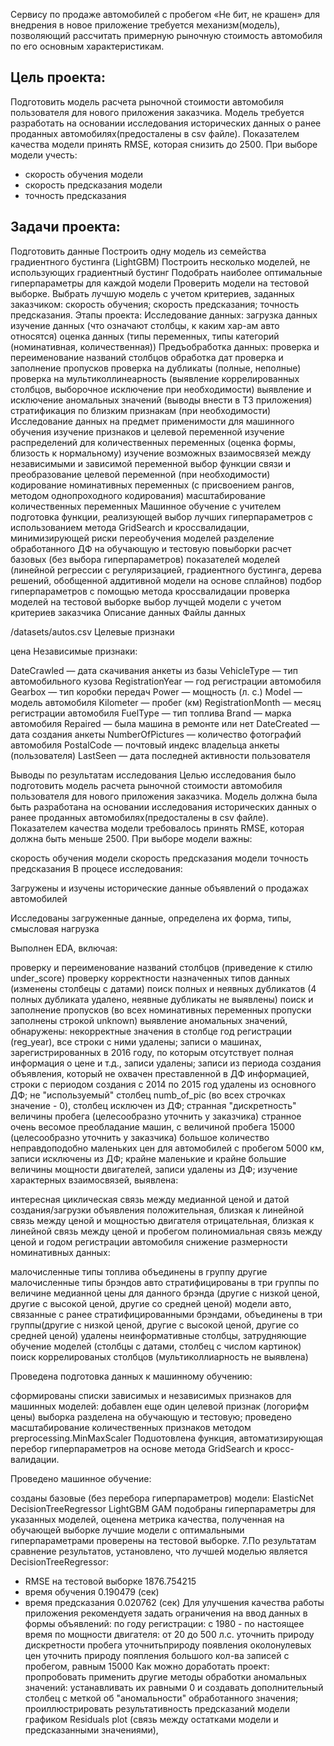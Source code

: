 Сервису по продаже автомобилей с пробегом «Не бит, не крашен» для внедрения в новое приложение требуется механизм(модель), позволяющий рассчитать примерную рыночную стоимость автомобиля по его основным характеристикам.

## Цель проекта:
Подготовить модель расчета рыночной стоимости автомобиля пользователя для нового приложения заказчика. Модель требуется разработать на основании исследования исторических данных о ранее проданных автомобилях(предосталены в csv файле). Показателем качества модели принять RMSE, которая снизить до 2500. При выборе модели учесть:
- скорость обучения модели
- скорость предсказания модели
- точность предсказания

## Задачи проекта:
Подготовить данные
Построить одну модель из семейства градиентного бустинга (LightGBM)
Построить несколько моделей, не использующих градиентный бустинг
Подобрать наиболее оптимальные гиперпараметры для каждой модели
Проверить модели на тестовой выборке.
Выбрать лучшую модель с учетом критериев, заданных заказчиком:
скорость обучения;
скорость предсказания;
точность предсказания.
Этапы проекта:
Исследование данных:
загрузка данных
изучение данных (что означают столбцы, к каким хар-ам авто относятся)
оценка данных (типы переменных, типы категорий (номинативная, количественная))
Предъобработка данных:
проверка и переименование названий столбцов
обработка дат
проверка и заполнение пропусков
проверка на дубликаты (полные, неполные)
проверка на мультиколлинеарность (выявление коррелированных столбцов, выборочное исключение при необходимости)
выявление и исключение аномальных значений (выводы внести в ТЗ приложения)
стратификация по близким признакам (при необходимости)
Исследование данных на предмет применимости для машинного обучения
изучение признаков и целевой переменной
изучение распределений для количественных переменных (оценка формы, близость к нормальному)
изучение возможных взаимосвязей между независимыми и зависимой переменной
выбор функции связи и преобразование целевой переменной (при необходимости)
кодирование номинативных переменных (с присвоением рангов, методом однопроходного кодирования)
масштабирование количественных переменных
Машинное обучение с учителем
подготовка функции, реализующей выбор лучших гиперпараметров с использованием метода GridSearch и кроссвалидации, минимизирующей риски переобучения моделей
разделение обработанного ДФ на обучающую и тестовую повыборки
расчет базовых (без выбора гиперпараметров) показателей моделей (линейной регрессии с регуляризацией, градиентного бустинга, дерева решений, обобщенной аддитивной модели на основе сплайнов)
подбор гиперпараметров с помощью метода кроссвалидации
проверка моделей на тестовой выборке
выбор лучщей модели с учетом критериев заказчика
Описание данных
Файлы данных

/datasets/autos.csv
Целевые признаки

цена
Независимые признаки:

DateCrawled — дата скачивания анкеты из базы
VehicleType — тип автомобильного кузова
RegistrationYear — год регистрации автомобиля
Gearbox — тип коробки передач
Power — мощность (л. с.)
Model — модель автомобиля
Kilometer — пробег (км)
RegistrationMonth — месяц регистрации автомобиля
FuelType — тип топлива
Brand — марка автомобиля
Repaired — была машина в ремонте или нет
DateCreated — дата создания анкеты
NumberOfPictures — количество фотографий автомобиля
PostalCode — почтовый индекс владельца анкеты (пользователя)
LastSeen — дата последней активности пользователя



Выводы по результатам исследования
Целью исследования было подготовить модель расчета рыночной стоимости автомобиля пользователя для нового приложения заказчика. Модель должна была быть разработана на основании исследования исторических данных о ранее проданных автомобилях(предосталены в csv файле). Показателем качества модели требовалось принять RMSE, которая должна быть меньше 2500. При выборе модели важны:

скорость обучения модели
скорость предсказания модели
точность предсказания
В процесе исследования:

Загружены и изучены исторические данные объявлений о продажах автомобилей

Исследованы загруженные данные, определена их форма, типы, смысловая нагрузка

Выполнен EDA, включая:

проверку и переименование названий столбцов (приведение к стилю under_score)
проверку корректности назначенных типов данных (изменены столбецы с датами)
поиск полных и неявных дубликатов (4 полных дубликата удалено, неявные дубликаты не выявлены)
поиск и заполнение пропусков (во всех номинативных переменных пропуски заполнены строкой unknown)
выявление аномальных значений, обнаружены:
некорректные значения в столбце год регистрации (reg_year), все строки с ними удалены;
записи о машинах, зарегистрированных в 2016 году, по которым отсутствует полная информация о цене и т.д., записи удалены;
записи из периода создания объявления, который не охвачен преставленной в ДФ информацией, строки с периодом создания с 2014 по 2015 год удалены из основного ДФ;
не "используемый" столбец numb_of_pic (во всех строчках значение - 0), столбец исключен из ДФ;
странная "дискретность" величины пробега (целесообразно уточнить у заказчика)
странное очень весомое преобладание машин, с величиной пробега 15000 (целесообразно уточнить у заказчика)
большое количество неправдоподобно маленьких цен для автомобилей с пробегом 5000 км, записи исключены из ДФ;
крайне маленькие и крайне большие величины мощности двигателей, записи удалены из ДФ;
изучение характерных взаимосвязей, выявлена:

интересная циклическая связь между медианной ценой и датой создания/загрузки объявления
положительная, близкая к линейной связь между ценой и мощностью двигателя
отрицательная, близкая к линейной связь между ценой и пробегом
полиномиальная связь между ценой и годом регистрации автомобиля
снижение размерности номинативных данных:

малочисленные типы топлива объединены в группу другие
малочисленные типы брэндов авто стратифицированы в три группы по величине медианной цены для данного брэнда (другие с низкой ценой, другие с высокой ценой, другие со средней ценой)
модели авто, связанные с ранее стратифицированными брэндами, объединены в три группы(другие с низкой ценой, другие с высокой ценой, другие со средней ценой)
удалены неинформативные столбцы, затрудняющие обучение моделей (столбцы с датами, столбец с числом картинок)
поиск коррелированых столбцов (мультиколлиарность не выявлена)

Проведена подготовка данных к машинному обучению:

сформированы списки зависимых и независимых признаков для машинных моделей:
добавлен еще один целевой признак (логорифм цены)
выборка разделена на обучающую и тестовую;
проведено масштабирование количественных признаков методом preprocessing.MinMaxScaler
Подuотовлена функция, автоматизирующая перебор гиперпараметров на основе метода GridSearch и кросс-валидации.

Проведено машинное обучение:

созданы базовые (без перебора гиперпараметров) модели:
ElasticNet
DecisionTreeRegressor
LightGBM
GAM
подобраны гиперпараметры для указанных моделей, оценена метрика качества, полученная на обучающей выборке
лучшие модели с оптимальными гиперпараметрами проверены на тестовой выборке.
7.По результатам сравнение результатов, установлено, что лучшей моделью является DecisionTreeRegressor:

- RMSE на тестовой выборке 1876.754215 
- время обучения 0.190479 (сек)
- время предсказания 0.020762 (сек)
Для улучшения качества работы приложения рекомендуетя задать ограничения на ввод данных в формы объявлений:
по году регистрации: с 1980 - по настоящее время
по мощности двигателя: от 20 до 500 л.с.
уточнить природу дискретности пробега
уточнитьприроду появления околонулевых цен
уточнить природу пояпления большого кол-ва записей с пробегом, равным 15000
Как можно доработать проект:
пропробовать применить другие методы обработки аномальных значений: устанавливать их равными 0 и создавать дополнительный столбец с меткой об "аномальности" обработанного значения;
проиллюстрировать результативность предсказаний модели графиком Residuals plot (связь между остатками модели и предсказанными значениями),
